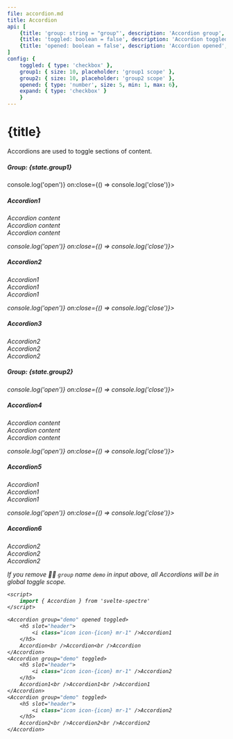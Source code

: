 ```yaml
---
file: accordion.md
title: Accordion
api: [
	{title: 'group: string = "group"', description: 'Accordion group', variables: 'any string'},
	{title: 'toggled: boolean = false', description: 'Accordion toggled', variables: 'true | false'},
	{title: 'opened: boolean = false', description: 'Accordion opened', variables: 'true | false'}
]
config: { 
    toggled: { type: 'checkbox' }, 
    group1: { size: 10, placeholder: 'group1 scope' }, 
    group2: { size: 10, placeholder: 'group2 scope' }, 
    opened: { type: 'number', size: 5, min: 1, max: 6}, 
    expand: { type: 'checkbox' } 
    }
---
```


<script>
    import {Accordion, Accordioner, Col, Grid, Divider} from '$lib'
    import Knobs from '../_knobs.svelte'

    let opened = 1, state = { toggled: true, group1: 'demo1', group2: 'demo2', opened, expand: false }
</script>

# {title}

Accordions are used to toggle sections of content.

<p>
    <Grid>
        <Col>
            <h5 class="text-gray">Group: {state.group1}</h5>
            <Accordion
                bind:toggled={state.toggled}
                group={state.group1}
                opened={state.opened === 1 || state.expand}
                on:open={() => console.log('open')}
                on:close={() => console.log('close')}>
                <h5 slot="header">
                    <i class="icon icon-arrow-right mr-2" />Accordion1
                </h5>
                <p>Accordion content<br />Accordion content<br />Accordion content</p>
            </Accordion>
            <Accordion
                bind:toggled={state.toggled}
                group={state.group1}
                opened={state.opened === 2 || state.expand}
                on:open={() => console.log('open')}
                on:close={() => console.log('close')}>
                <h5 slot="header">
                    <i class="icon icon-arrow-right mr-2" />Accordion2
                </h5>
                <p>Accordion1<br />Accordion1<br />Accordion1</p>
            </Accordion>
            <Accordion
                bind:toggled={state.toggled}
                group={state.group1}
                opened={state.opened === 3 || state.expand}
                on:open={() => console.log('open')}
                on:close={() => console.log('close')}>
                <h5 slot="header">
                    <i class="icon icon-arrow-right mr-2" />Accordion3
                </h5>
                <p>Accordion2<br />Accordion2<br />Accordion2</p>
            </Accordion>
        </Col>
        <Col>
            <h5 class="text-gray">Group: {state.group2}</h5>
            <Accordion
                bind:toggled={state.toggled}
                group={state.group2}
                opened={state.opened === 4 || state.expand}
                on:open={() => console.log('open')}
                on:close={() => console.log('close')}>
                <h5 slot="header">Accordion4</h5>
                <p>Accordion content<br />Accordion content<br />Accordion content</p>
            </Accordion>
            <Accordion
                bind:toggled={state.toggled}
                group={state.group2}
                opened={state.opened === 5 || state.expand}
                on:open={() => console.log('open')}
                on:close={() => console.log('close')}>
                <h5 slot="header">Accordion5</h5>
                <p>Accordion1<br />Accordion1<br />Accordion1</p>
            </Accordion>
            <Accordion
                bind:toggled={state.toggled}
                group={state.group2}
                opened={state.opened === 6 || state.expand}
                on:open={() => console.log('open')}
                on:close={() => console.log('close')}>
                <h5 slot="header">Accordion6</h5>
                <p>Accordion2<br />Accordion2<br />Accordion2</p>
            </Accordion>
        </Col>
    </Grid>
</p>

<p>
    <Knobs bind:state={state} {config}/>
</p>

If you remove ☝🏻 `group` name `demo` in input above, all Accordions will be in
global toggle scope.

```sv
<script>
    import { Accordion } from 'svelte-spectre'
</script>

<Accordion group="demo" opened toggled>
    <h5 slot="header">
        <i class="icon icon-{icon} mr-1" />Accordion1
    </h5>
    Accordion<br />Accordion<br />Accordion
</Accordion>
<Accordion group="demo" toggled>
    <h5 slot="header">
        <i class="icon icon-{icon} mr-1" />Accordion2
    </h5>
    Accordion1<br />Accordion1<br />Accordion1
</Accordion>
<Accordion group="demo" toggled>
    <h5 slot="header">
        <i class="icon icon-{icon} mr-1" />Accordion2
    </h5>
    Accordion2<br />Accordion2<br />Accordion2
</Accordion>
```
